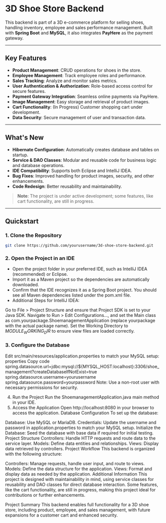 # 3D Shoe Store Backend

This backend is part of a 3D e-commerce platform for selling shoes, handling inventory, employee and sales performance management. Built with **Spring Boot** and **MySQL**, it also integrates **PayHere** as the payment gateway.

---

## Key Features
- **Product Management**: CRUD operations for shoes in the store.
- **Employee Management**: Track employee roles and performance.
- **Sales Tracking**: Analyze and monitor sales metrics.
- **User Authentication & Authorization**: Role-based access control for secure features.
- **Payment Gateway Integration**: Seamless online payments via PayHere.
- **Image Management**: Easy storage and retrieval of product images.
- **Cart Functionality**: (In Progress) Customer shopping cart under development.
- **Data Security**: Secure management of user and transaction data.

---

## What's New
- **Hibernate Configuration**: Automatically creates database and tables on startup.
- **Service & DAO Classes**: Modular and reusable code for business logic and database operations.
- **IDE Compatibility**: Supports both Eclipse and IntelliJ IDEA.
- **Bug Fixes**: Improved handling for product images, security, and other enhancements.
- **Code Redesign**: Better reusability and maintainability.

> **Note**: The project is under active development; some features, like cart functionality, are still in progress.

---

## Quickstart

### 1. Clone the Repository
   ```bash
   git clone https://github.com/yourusername/3d-shoe-store-backend.git
```
### 2. Open the Project in an IDE
- Open the project folder in your preferred IDE, such as IntelliJ IDEA (recommended) or Eclipse.
- Import it as a Maven project so the dependencies are automatically downloaded.
- Confirm that the IDE recognizes it as a Spring Boot project. You should see all Maven dependencies listed under the pom.xml file.
- Additional Steps for IntelliJ IDEA:

Go to File > Project Structure and ensure that Project SDK is set to your Java SDK.
Navigate to Run > Edit Configurations..., and set the Main class as com.yourpackage.ShoemanagementApplication (replace yourpackage with the actual package name).
Set the Working Directory to $MODULE_WORKING_DIR$ to ensure view files are loaded correctly.
### 3. Configure the Database
Edit src/main/resources/application.properties to match your MySQL setup:
properties
Copy code
spring.datasource.url=jdbc:mysql://${MYSQL_HOST:localhost}:3306/shoe_management?createDatabaseIfNotExist=true
spring.datasource.username=yourusername
spring.datasource.password=yourpassword
Note: Use a non-root user with necessary permissions for security.

4. Run the Project
Run the ShoemanagementApplication.java main method in your IDE.
5. Access the Application
Open http://localhost:8080 in your browser to access the application.
Database Configuration
To set up the database:

Database: Use MySQL or MariaDB.
Credentials: Update the username and password in application.properties to match your MySQL setup.
Initialize the Database: Seed the database with base data if required for initial testing.
Project Structure
Controllers: Handle HTTP requests and route data to the service layer.
Models: Define data entities and relationships.
Views: Display data retrieved by controllers.
Project Workflow
This backend is organized with the following structure:

Controllers: Manage requests, handle user input, and route to views.
Models: Define the data structure for the application.
Views: Format and display data as needed by the application.
Additional Information
This project is designed with maintainability in mind, using service classes for reusability and DAO classes for direct database interaction. Some features, like the cart functionality, are still in progress, making this project ideal for contributions or further enhancements.

Project Summary
This backend enables full functionality for a 3D shoe store, including product, employee, and sales management, with future expansions for a customer cart and enhanced security.

